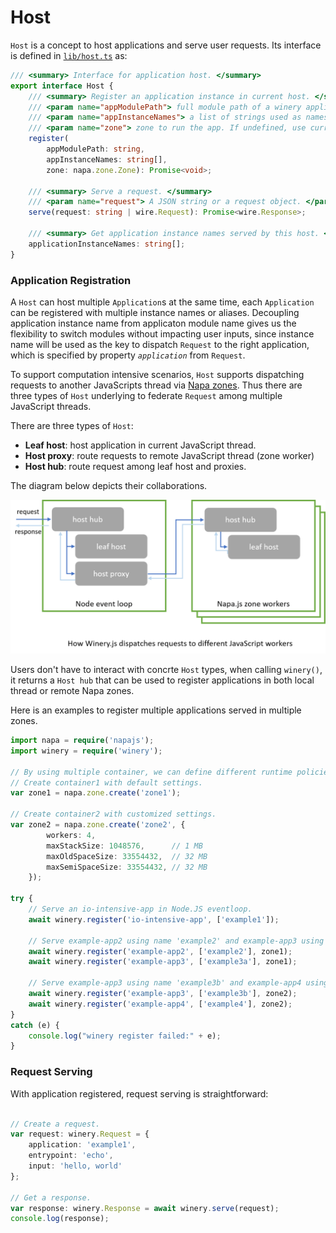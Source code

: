 # Host
`Host` is a concept to host applications and serve user requests. Its interface is defined in [`lib/host.ts`](../../lib/host.md) as:

```ts
/// <summary> Interface for application host. </summary>
export interface Host {
    /// <summary> Register an application instance in current host. </summary>
    /// <param name="appModulePath"> full module path of a winery application.</param>
    /// <param name="appInstanceNames"> a list of strings used as names of application instances.</param>
    /// <param name="zone"> zone to run the app. If undefined, use current isolate. </param>
    register(
        appModulePath: string, 
        appInstanceNames: string[], 
        zone: napa.zone.Zone): Promise<void>;

    /// <summary> Serve a request. </summary>
    /// <param name="request"> A JSON string or a request object. </param>
    serve(request: string | wire.Request): Promise<wire.Response>;

    /// <summary> Get application instance names served by this host. </param>
    applicationInstanceNames: string[];
}
```

### Application Registration
A `Host` can host multiple `Application`s at the same time, each `Application` can be registered with multiple instance names or aliases. Decoupling application instance name from applicaton module name gives us the flexibility to switch modules without impacting user inputs, since instance name will be used as the key to dispatch `Request` to the right application, which is specified by property *`application`* from `Request`.

To support computation intensive scenarios, `Host` supports dispatching requests to another JavaScripts thread via [Napa zones](https://github.com/Microsoft/napajs/blob/master/docs/api/zone.md#intro). Thus there are three types of `Host` underlying to federate `Request` among multiple JavaScript threads.

There are three types of `Host`:
- **Leaf host**: host application in current JavaScript thread.
- **Host proxy**: route requests to remote JavaScript thread (zone worker)
- **Host hub**: route request among leaf host and proxies.

The diagram below depicts their collaborations.

![](../images/hosting.png)

Users don't have to interact with concrte `Host` types, when calling `winery()`, it returns a `Host hub` that can be used to register applications in both local thread or remote Napa zones.

Here is an examples to register multiple applications served in multiple zones.

```typescript
import napa = require('napajs');
import winery = require('winery');

// By using multiple container, we can define different runtime policies.
// Create container1 with default settings.
var zone1 = napa.zone.create('zone1');

// Create container2 with customized settings.
var zone2 = napa.zone.create('zone2', {
        workers: 4,
        maxStackSize: 1048576,      // 1 MB
        maxOldSpaceSize: 33554432,  // 32 MB
        maxSemiSpaceSize: 33554432, // 32 MB
    });

try {
    // Serve an io-intensive-app in Node.JS eventloop.
    await winery.register('io-intensive-app', ['example1']);

    // Serve example-app2 using name 'example2' and example-app3 using name 'example3a' in zone1. 
    await winery.register('example-app2', ['example2'], zone1);
    await winery.register('example-app3', ['example3a'], zone1);

    // Serve example-app3 using name 'example3b' and example-app4 using name 'example4' in zone2. 
    await winery.register('example-app3', ['example3b'], zone2);
    await winery.register('example-app4', ['example4'], zone2);
}
catch (e) {
    console.log("winery register failed:" + e);
}

```
### Request Serving
With application registered, request serving is straightforward:
```ts

// Create a request.
var request: winery.Request = {
    application: 'example1',
    entrypoint: 'echo',
    input: 'hello, world'
};

// Get a response.
var response: winery.Response = await winery.serve(request);
console.log(response);

```